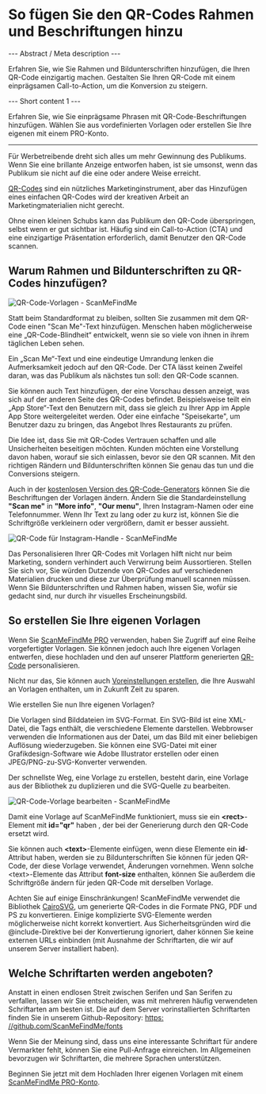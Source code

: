 <h1>So fügen Sie den QR-Codes Rahmen und Beschriftungen hinzu</h1>

--- Abstract / Meta description ---

Erfahren Sie, wie Sie Rahmen und Bildunterschriften hinzufügen, die Ihren QR-Code einzigartig machen. Gestalten Sie Ihren QR-Code mit einem einprägsamen Call-to-Action, um die Konversion zu steigern.

--- Short content 1 ---

Erfahren Sie, wie Sie einprägsame Phrasen mit QR-Code-Beschriftungen hinzufügen. Wählen Sie aus vordefinierten Vorlagen oder erstellen Sie Ihre eigenen mit einem PRO-Konto.

----------

<p>Für Werbetreibende dreht sich alles um mehr Gewinnung des Publikums. Wenn Sie eine brillante Anzeige entworfen haben, ist sie umsonst, wenn das Publikum sie nicht auf die eine oder andere Weise erreicht.</p>

<p><a href="#static:url">QR-Codes</a> sind ein nützliches Marketinginstrument, aber das Hinzufügen eines einfachen QR-Codes wird der kreativen Arbeit an Marketingmaterialien nicht gerecht.</p>

<p>Ohne einen kleinen Schubs kann das Publikum den QR-Code überspringen, selbst wenn er gut sichtbar ist. Häufig sind ein Call-to-Action (CTA) und eine einzigartige Präsentation erforderlich, damit Benutzer den QR-Code scannen.</p>

<h2>Warum Rahmen und Bildunterschriften zu QR-Codes hinzufügen?</h2>

<p class="imageholder">
    <img src="https://media.scanmefindme.com/blog/about_templates/files/img 1 - templates.png"
        alt="QR-Code-Vorlagen - ScanMeFindMe">
</p>

<p>Statt beim Standardformat zu bleiben, sollten Sie zusammen mit dem QR-Code einen "Scan Me"-Text hinzufügen. Menschen haben möglicherweise eine „QR-Code-Blindheit“ entwickelt, wenn sie so viele von ihnen in ihrem täglichen Leben sehen. </p>

<p>Ein „Scan Me“-Text und eine eindeutige Umrandung lenken die Aufmerksamkeit jedoch auf den QR-Code. Der CTA lässt keinen Zweifel daran, was das Publikum als nächstes tun soll: den QR-Code scannen. </p>

<p>Sie können auch Text hinzufügen, der eine Vorschau dessen anzeigt, was sich auf der anderen Seite des QR-Codes befindet. Beispielsweise teilt ein „App Store“-Text den Benutzern mit, dass sie gleich zu Ihrer App im Apple App Store weitergeleitet werden. Oder eine einfache "Speisekarte", um Benutzer dazu zu bringen, das Angebot Ihres Restaurants zu prüfen.</p>

<p>Die Idee ist, dass Sie mit QR-Codes Vertrauen schaffen und alle Unsicherheiten beseitigen möchten. Kunden möchten eine Vorstellung davon haben, worauf sie sich einlassen, bevor sie den QR scannen. Mit den richtigen Rändern und Bildunterschriften können Sie genau das tun und die Conversions steigern.</p>

<p>Auch in der <a href="#static:url">kostenlosen Version des QR-Code-Generators</a> können Sie die Beschriftungen der Vorlagen ändern. Ändern Sie die Standardeinstellung <strong>"Scan me"</strong> in <strong>"More info"</strong>, <strong>"Our menu"</strong>, Ihren Instagram-Namen oder eine Telefonnummer. Wenn Ihr Text zu lang oder zu kurz ist, können Sie die Schriftgröße verkleinern oder vergrößern, damit er besser aussieht.</p>

<p class="imageholder">
    <img src="https://media.scanmefindme.com/blog/about_templates/files/img 2 - qr code instagram.png"
        alt="QR-Code für Instagram-Handle - ScanMeFindMe">
</p>

<p>Das Personalisieren Ihrer QR-Codes mit Vorlagen hilft nicht nur beim Marketing, sondern verhindert auch Verwirrung beim Aussortieren. Stellen Sie sich vor, Sie würden Dutzende von QR-Codes auf verschiedenen Materialien drucken und diese zur Überprüfung manuell scannen müssen. Wenn Sie Bildunterschriften und Rahmen haben, wissen Sie, wofür sie gedacht sind, nur durch ihr visuelles Erscheinungsbild.</p>

<h2>So erstellen Sie Ihre eigenen Vorlagen</h2>

<p>Wenn Sie <a href="#pro">ScanMeFindMe PRO</a> verwenden, haben Sie Zugriff auf eine Reihe vorgefertigter Vorlagen. Sie können jedoch auch Ihre eigenen Vorlagen entwerfen, diese hochladen und den auf unserer Plattform generierten <a href="#static:url">QR-Code</a> personalisieren.</p>

<p>Nicht nur das, Sie können auch <a href="#article:about_presets">Voreinstellungen erstellen</a>, die Ihre Auswahl an Vorlagen enthalten, um in Zukunft Zeit zu sparen. </p>

<p>Wie erstellen Sie nun Ihre eigenen Vorlagen?</p>

<p>Die Vorlagen sind Bilddateien im SVG-Format. Ein SVG-Bild ist eine XML-Datei, die Tags enthält, die verschiedene Elemente darstellen. Webbrowser verwenden die Informationen aus der Datei, um das Bild mit einer beliebigen Auflösung wiederzugeben. Sie können eine SVG-Datei mit einer Grafikdesign-Software wie Adobe Illustrator erstellen oder einen JPEG/PNG-zu-SVG-Konverter verwenden.</p>

<p>Der schnellste Weg, eine Vorlage zu erstellen, besteht darin, eine Vorlage aus der Bibliothek zu duplizieren und die SVG-Quelle zu bearbeiten.</p>

<p class="imageholder">
    <img src="https://media.scanmefindme.com/blog/about_templates/files/img 3 - edit svg template.png"
        alt="QR-Code-Vorlage bearbeiten - ScanMeFindMe">
</p>

<p>Damit eine Vorlage auf ScanMeFindMe funktioniert, muss sie ein <strong class="notranslate">&lt;rect&gt;</strong>-Element mit <strong class="notranslate">id="qr"</strong> haben , der bei der Generierung durch den QR-Code ersetzt wird.</p>

<p>Sie können auch <strong class="notranslate">&lt;text&gt;</strong>-Elemente einfügen, wenn diese Elemente ein <strong class="notranslate">id</strong>-Attribut haben, werden sie zu Bildunterschriften Sie können für jeden QR-Code, der diese Vorlage verwendet, Änderungen vornehmen. Wenn solche <span class="notranslate">&lt;text&gt;</span>-Elemente das Attribut <strong class="notranslate">font-size</strong> enthalten, können Sie außerdem die Schriftgröße ändern für jeden QR-Code mit derselben Vorlage.</p>

<p>Achten Sie auf einige Einschränkungen! ScanMeFindMe verwendet die Bibliothek <a href="https://cairosvg.org/" class="smfm-externallink">CairoSVG</a>, um generierte QR-Codes in die Formate PNG, PDF und PS zu konvertieren. Einige komplizierte SVG-Elemente werden möglicherweise nicht korrekt konvertiert. Aus Sicherheitsgründen wird die @include-Direktive bei der Konvertierung ignoriert, daher können Sie keine externen URLs einbinden (mit Ausnahme der Schriftarten, die wir auf unserem Server installiert haben).</p>

<h2>Welche Schriftarten werden angeboten? </h2>

<p>Anstatt in einen endlosen Streit zwischen Serifen und San Serifen zu verfallen, lassen wir Sie entscheiden, was mit mehreren häufig verwendeten Schriftarten am besten ist. Die auf dem Server vorinstallierten Schriftarten finden Sie in unserem Github-Repository: <a href="https://github.com/ScanMeFindMe/fonts" class="smfm-externallink" target="_blank">https: //github.com/ScanMeFindMe/fonts</a></p>

<p>Wenn Sie der Meinung sind, dass uns eine interessante Schriftart für andere Vermarkter fehlt, können Sie eine Pull-Anfrage einreichen. Im Allgemeinen bevorzugen wir Schriftarten, die mehrere Sprachen unterstützen.</p>

<p>Beginnen Sie jetzt mit dem Hochladen Ihrer eigenen Vorlagen mit einem <a href="#pro">ScanMeFindMe PRO-Konto</a>.</p>
